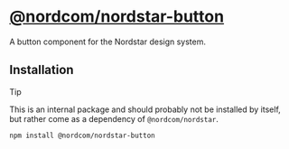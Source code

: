 # [@nordcom/nordstar-button](https://nordstar.dev/docs/components/button/?utm_source=nordstar&utm_campaign=oss)

A button component for the Nordstar design system.

## Installation

> [!TIP]
> This is an internal package and should probably not be installed by itself, but rather come as a dependency of `@nordcom/nordstar`.

```sh
npm install @nordcom/nordstar-button
```
